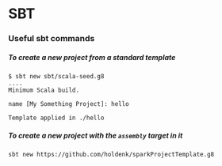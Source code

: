 # SBT

### Useful sbt commands

##### To create a new project from a standard template

    $ sbt new sbt/scala-seed.g8
    ....
    Minimum Scala build.
    
    name [My Something Project]: hello
    
    Template applied in ./hello
    
##### To create a new project with the `assembly` target in it

    sbt new https://github.com/holdenk/sparkProjectTemplate.g8
    
        
